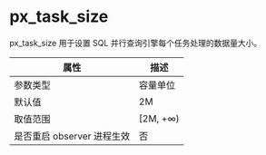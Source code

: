 px_task_size 
=================================

px_task_size 用于设置 SQL 并行查询引擎每个任务处理的数据量大小。


|      **属性**      |  **描述**   |
|------------------|-----------|
| 参数类型             | 容量单位      |
| 默认值              | 2M        |
| 取值范围             | \[2M, +∞) |
| 是否重启 observer 进程生效 | 否         |



